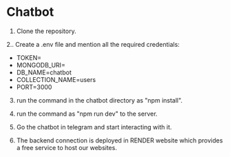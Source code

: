 # Chatbot

1. Clone the repository.

2.. Create a .env file and mention all the required credentials:
 -  TOKEN=
 -  MONGODB_URI=
 -  DB_NAME=chatbot
 -  COLLECTION_NAME=users
 -  PORT=3000

3. run the command in the chatbot directory as "npm install".

4. run the command as "npm run dev" to the server.

5. Go the chatbot in telegram and start interacting with it.

6. The backend connection is deployed in RENDER website which provides a free service to host our websites.
